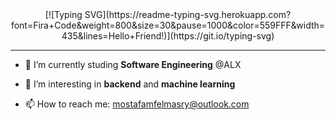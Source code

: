 <div align="center">
[![Typing SVG](https://readme-typing-svg.herokuapp.com?font=Fira+Code&weight=800&size=30&pause=1000&color=559FFF&width=435&lines=Hello+Friend!)](https://git.io/typing-svg)
</div>

<hr/>

- 🔭 I’m currently studing **Software Engineering** @ALX

- 🌱 I’m interesting in **backend** and **machine learning**

- 📫 How to reach me: mostafamfelmasry@outlook.com
